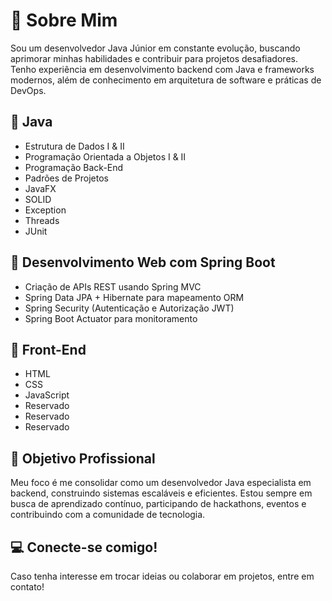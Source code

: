 <!DOCTYPE html>
<html lang="pt-br">
<head>
    <meta charset="UTF-8">
    <meta name="viewport" content="width=device-width, initial-scale=1.0">
    
</head>
<body>
    <div class="section">
        <h1>📌 Sobre Mim</h1>
        <p>Sou um desenvolvedor Java Júnior em constante evolução, buscando aprimorar minhas habilidades e contribuir para projetos desafiadores. Tenho experiência em desenvolvimento backend com Java e frameworks modernos, além de conhecimento em arquitetura de software e práticas de DevOps.</p>
    </div>
    <div class="section">
        <h2>🔹 Java</h2>
        <ul>
            <li>Estrutura de Dados I & II</li>
            <li>Programação Orientada a Objetos I & II</li>
            <li>Programação Back-End</li>
            <li>Padrões de Projetos</li>
            <li>JavaFX</li>
            <li>SOLID</li>
            <li>Exception</li>
            <li>Threads</li>
            <li>JUnit</li>
        </ul>
    </div>
    <div class="section">
        <h2>🔹 Desenvolvimento Web com Spring Boot</h2>
        <ul>
            <li>Criação de APIs REST usando Spring MVC</li>
            <li>Spring Data JPA + Hibernate para mapeamento ORM</li>
            <li>Spring Security (Autenticação e Autorização JWT)</li>
            <li>Spring Boot Actuator para monitoramento</li>
        </ul>
    </div>
    <div class="section">
        <h2>🔹 Front-End</h2>
        <ul>
            <li>HTML</li>
            <li>CSS</li>
            <li>JavaScript</li>
            <li>Reservado</li>
            <li>Reservado</li>
            <li>Reservado</li>
        </ul>
    </div>
    <div class="section">
        <h2>🎯 Objetivo Profissional</h2>
        <p>Meu foco é me consolidar como um desenvolvedor Java especialista em backend, construindo sistemas escaláveis e eficientes. Estou sempre em busca de aprendizado contínuo, participando de hackathons, eventos e contribuindo com a comunidade de tecnologia.</p>
    </div>
    <div class="section">
        <h2>💻 Conecte-se comigo!</h2>
        <p>Caso tenha interesse em trocar ideias ou colaborar em projetos, entre em contato!</p>
    </div><!--
    <div class="section">
        <h2>🔹 Microservices e Arquitetura</h2>
        <ul>
            <li>Spring Cloud</li>
            <ul>
                <li>Config Server</li>
                <li>Eureka</li>
                <li>Feign Client</li>
            </ul>   
            <li>Mensageria</li>
              <ul>  
                <li>RabbitMQ</li>
                <li>Kafka</li>
            </ul>
            <li>Banco de dados distribuído</li>
            <ul>  
                <li>MongoDB</li>
                <li>Redis</li>
            </ul>
            <li>API Gateway</li>
            <ul>
                <li>Zuul</li>
                <li>Spring Cloud Gateway</li>
            </ul>  
        </ul>
    </div>
    <div class="section">
        <h2>🔹 DevOps e Deploy</h2>
        <ul>
            <li>Docker</li>
            <li>Kubernetes</li>
            <li>CI/CD</li>
                <ul>
                    <li>GitHub Actions</li>
                    <li>Jenkins</li>
                </ul>
            <li>Monitoramento</li>
             <ul>
                <li>Grafana</li>
                <li>Prometheus</li>
            </ul>
        </ul>
    </div>-->  
</body>
</html>
